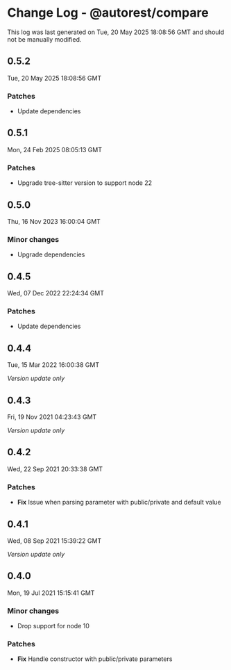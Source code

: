 # Change Log - @autorest/compare

This log was last generated on Tue, 20 May 2025 18:08:56 GMT and should not be manually modified.

## 0.5.2
Tue, 20 May 2025 18:08:56 GMT

### Patches

- Update dependencies

## 0.5.1
Mon, 24 Feb 2025 08:05:13 GMT

### Patches

- Upgrade tree-sitter version to support node 22

## 0.5.0
Thu, 16 Nov 2023 16:00:04 GMT

### Minor changes

- Upgrade dependencies

## 0.4.5
Wed, 07 Dec 2022 22:24:34 GMT

### Patches

- Update dependencies

## 0.4.4
Tue, 15 Mar 2022 16:00:38 GMT

_Version update only_

## 0.4.3
Fri, 19 Nov 2021 04:23:43 GMT

_Version update only_

## 0.4.2
Wed, 22 Sep 2021 20:33:38 GMT

### Patches

- **Fix** Issue when parsing parameter with public/private and default value

## 0.4.1
Wed, 08 Sep 2021 15:39:22 GMT

_Version update only_

## 0.4.0
Mon, 19 Jul 2021 15:15:41 GMT

### Minor changes

- Drop support for node 10

### Patches

- **Fix** Handle constructor with public/private parameters

